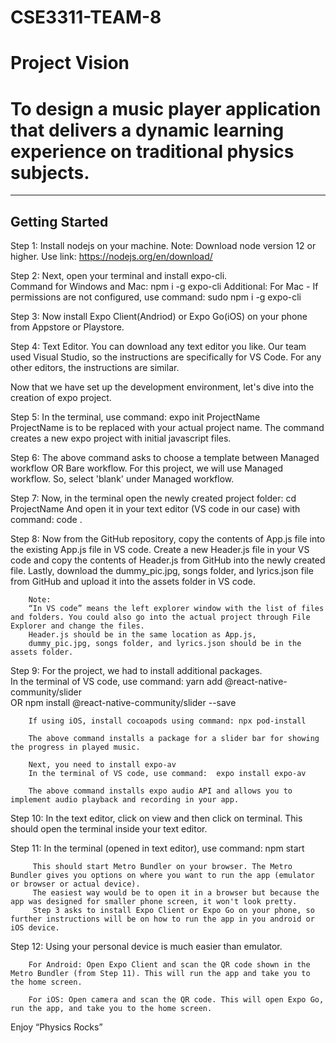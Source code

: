 # CSE3311-TEAM-8

# Project Vision
# To design a music player application that delivers a dynamic learning experience on traditional physics subjects.

-----------------
Getting Started
-----------------
Step 1: Install nodejs on your machine. Note: Download node version 12 or higher. 
        Use link: https://nodejs.org/en/download/  

Step 2: Next, open your terminal and install expo-cli.  
        Command for Windows and Mac: npm i -g expo-cli 
        Additional: For Mac - If permissions are not configured, use command: sudo npm i -g expo-cli 

Step 3: Now install Expo Client(Andriod) or Expo Go(iOS) on your phone from Appstore or Playstore.  

Step 4: Text Editor. You can download any text editor you like. Our team used Visual Studio, so the instructions are specifically for VS Code. 
        For any other editors, the instructions are similar. 

Now that we have set up the development environment, let's dive into the creation of expo project. 

Step 5: In the terminal, use command: expo init ProjectName  
        ProjectName is to be replaced with your actual project name. The command creates a new expo project with initial javascript files.  

Step 6: The above command asks to choose a template between Managed workflow OR Bare workflow. 
        For this project, we will use Managed workflow. So, select 'blank' under Managed workflow. 
         
Step 7: Now, in the terminal open the newly created project folder: cd ProjectName 
        And open it in your text editor (VS code in our case) with command: code . 

Step 8: Now from the GitHub repository, copy the contents of App.js file into the existing App.js file in VS code.
        Create a new Header.js file in your VS code and copy the contents of Header.js from GitHub into the newly created file.
        Lastly, download the dummy_pic.jpg, songs folder, and lyrics.json file from GitHub and upload it into the assets folder in VS code.
        
        Note:
        “In VS code” means the left explorer window with the list of files and folders. You could also go into the actual project through File Explorer and change the files.
        Header.js should be in the same location as App.js,
        dummy_pic.jpg, songs folder, and lyrics.json should be in the assets folder.

Step 9: For the project, we had to install additional packages.  
        In the terminal of VS code, use command: 
        yarn add @react-native-community/slider  
        OR 
        npm install @react-native-community/slider --save 

        If using iOS, install cocoapods using command: npx pod-install
        
        The above command installs a package for a slider bar for showing the progress in played music.  
        
        Next, you need to install expo-av
        In the terminal of VS code, use command:  expo install expo-av
        
        The above command installs expo audio API and allows you to implement audio playback and recording in your app.

Step 10: In the text editor, click on view and then click on terminal. This should open the terminal inside your text editor.  

Step 11: In the terminal (opened in text editor), use command: npm start 

         This should start Metro Bundler on your browser. The Metro Bundler gives you options on where you want to run the app (emulator or browser or actual device).
         The easiest way would be to open it in a browser but because the app was designed for smaller phone screen, it won't look pretty. 
         Step 3 asks to install Expo Client or Expo Go on your phone, so further instructions will be on how to run the app in you android or iOS device.   

Step 12: Using your personal device is much easier than emulator. 

        For Android: Open Expo Client and scan the QR code shown in the Metro Bundler (from Step 11). This will run the app and take you to the home screen.  

        For iOS: Open camera and scan the QR code. This will open Expo Go, run the app, and take you to the home screen.  

 
Enjoy “Physics Rocks”
